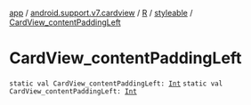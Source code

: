 [app](../../../index.md) / [android.support.v7.cardview](../../index.md) / [R](../index.md) / [styleable](index.md) / [CardView_contentPaddingLeft](./-card-view_content-padding-left.md)

# CardView_contentPaddingLeft

`static val CardView_contentPaddingLeft: `[`Int`](https://kotlinlang.org/api/latest/jvm/stdlib/kotlin/-int/index.html)
`static val CardView_contentPaddingLeft: `[`Int`](https://kotlinlang.org/api/latest/jvm/stdlib/kotlin/-int/index.html)